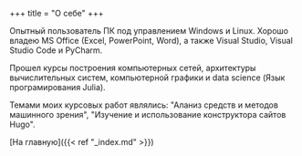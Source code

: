 +++
title = "О себе"
+++

Опытный пользователь ПК под управлением Windows и Linux. Хорошо владею MS Office (Excel, PowerPoint, Word), а также Visual Studio, Visual Studio Code и PyCharm.

Прошел курсы построения компьютерных сетей, архитектуры вычислительных систем, компьютерной графики и data science (Язык програмирования Julia).

Темами моих курсовых работ являлись: "Аланиз средств и методов машинного зрения", "Изучение и использование конструктора сайтов Hugo".

[На главную]({{< ref "_index.md" >}})